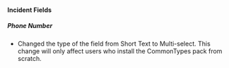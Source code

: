 
#### Incident Fields
##### Phone Number
- Changed the type of the field from Short Text to Multi-select. This change will only affect users who install the CommonTypes pack from scratch.
